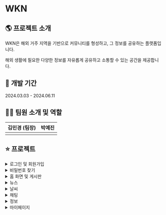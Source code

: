 # WKN

## 🌎 프로젝트 소개
WKN은 해외 거주 지역을 기반으로 커뮤니티를 형성하고, 그 정보를 공유하는 플랫폼입니다.

해외 생활에 필요한 다양한 정보를 자유롭게 공유하고 소통할 수 있는 공간을 제공합니다.

## 📆 개발 기간
2024.03.03 - 2024.06.11

## 👩‍💻 팀원 소개 및 역할
<table>
  <thead>
    <tr>
      <th>김민경 (팀장)</th>
      <th>박예진</th>
    </tr>
  </thead>
  <tbody>
    <tr>
      <td><!-- 역할 적기 --></td>
      <td><!-- 역할 적기 --></td>
    </tr>
  </tbody>
</table>

## ⭐ 프로젝트
<details>
  <summary>로그인 및 회원가입</summary>
</details>
<details>
  <summary>비밀번호 찾기</summary>
</details>
<details>
  <summary>홈 화면 및 게시판</summary>
</details>
<details>
  <summary>뉴스</summary>
</details>
<details>
  <summary>날씨</summary>
</details>
<details>
  <summary>채팅</summary>
</details>
<details>
  <summary>정보</summary>
</details>
<details>
  <summary>마이페이지</summary>
</details>
